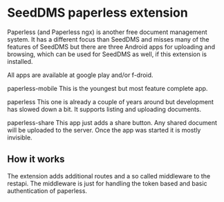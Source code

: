SeedDMS paperless extension
============================

Paperless (and Paperless ngx) is another free document management system.
It has a different focus than SeedDMS and misses many of the features
of SeedDMS but there are three Android apps for uploading and browsing,
which can be used for SeedDMS as well, if this extension is installed.

All apps are available at google play and/or f-droid.

paperless-mobile
  This is the youngest but most feature complete app.

paperless
  This one is already a couple of years around but development has
  slowed down a bit. It supports listing and uploading documents.

paperless-share
  This app just adds a share button. Any shared document will
  be uploaded to the server. Once the app was started it is mostly
  invisible.

How it works
-------------

The extension adds additional routes and a so called middleware to
the restapi. The middleware is just for handling the token based
and basic authentication of paperless.

